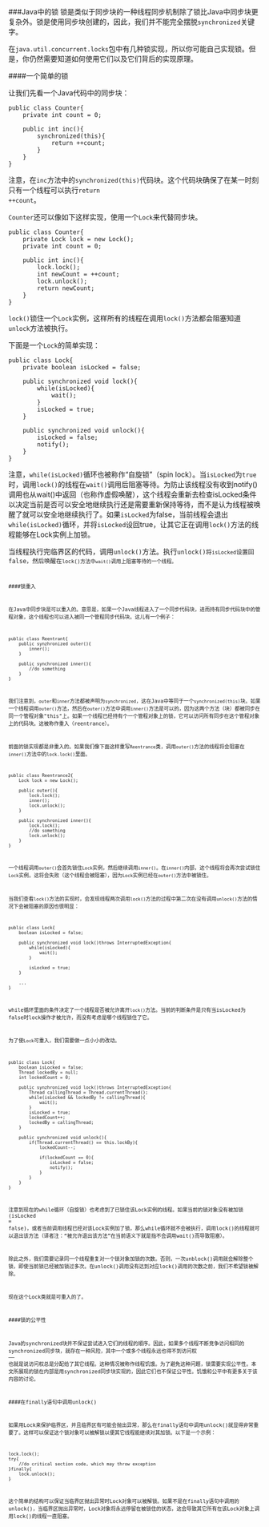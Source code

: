 ###Java中的锁
锁是类似于同步块的一种线程同步机制除了锁比Java中同步块更复杂外。锁是使用同步块创建的，因此，我们并不能完全摆脱<code>synchronized</code>关键字。

在<code>java.util.concurrent.locks</code>包中有几种锁实现，所以你可能自己实现锁。但是，你仍然需要知道如何使用它们以及它们背后的实现原理。

####一个简单的锁

让我们先看一个Java代码中的同步块：

    public class Counter{
	    private int count = 0;

		public int inc(){
			synchronized(this){
				return ++count;
			}
		}
    }
注意，在<code>inc</code>方法中的<code>synchronized(this)</code>代码块。这个代码块确保了在某一时刻只有一个线程可以执行<code>return ++count</code>。

<code>Counter</code>还可以像如下这样实现，使用一个<code>Lock</code>来代替同步块。

    public class Counter{
	    private Lock lock = new Lock();
	    private int count = 0;

		public int inc(){
			lock.lock();
			int newCount = ++count;
			lock.unlock();
			return newCount;
		}
    }

<code>lock()</code>锁住一个<code>Lock</code>实例，这样所有的线程在调用<code>lock()</code>方法都会阻塞知道<code>unlock</code>方法被执行。

下面是一个<code>Lock</code>的简单实现：

    public class Lock{
	    private boolean isLocked = false;

		public synchronized void lock(){
			while(isLocked){
				wait();
			}
			isLocked = true;
		}

		public synchronized void unlock(){	
			isLocked = false;
			notify();
		}
    }

注意，<code>while(isLocked)</code>循环也被称作“自旋锁”（spin lock）。当<code>isLocked</code>为<code>true</code>时，调用<code>lock()</code>的线程在<code>wait()</code>调用后阻塞等待。为防止该线程没有收到notify()调用也从wait()中返回（也称作虚假唤醒），这个线程会重新去检查isLocked条件以决定当前是否可以安全地继续执行还是需要重新保持等待，而不是认为线程被唤醒了就可以安全地继续执行了。如果<code>isLocked</code>为false，当前线程会退出<code>while(isLocked)</code>循环，并将<code>isLocked</code>设回true，让其它正在调用<code>lock()</code>方法的线程能够在Lock实例上加锁。

当线程执行完临界区的代码，调用<code>unlock()</code>方法。执行<code>unlock()</cde>将<code>isLocked</code>设置回false，然后唤醒在<code>lock()</coce>方法中<code>wait()</code>调用上阻塞等待的一个线程。

####锁重入

在Java中同步块是可以重入的。意思是，如果一个Java线程进入了一个同步代码块，进而持有同步代码块中的管程对象，这个线程也可以进入被同一个管程同步代码块。这儿有一个例子：

    public class Reentrant{
	    public synzhronized outer(){
		    inner();
	    }

		public synchronized inner(){
			//do something
		}
    }
    
我们注意到，<code>outer</code>和<code>inner</code>方法都被声明为<code>synchronized</code>，这在Java中等同于一个<code>synchronized(this)</code>块。如果一个线程调用<code>outer()</code>方法，然后在<code>outer()</code>方法中调用<code>inner()</code>方法是可以的，因为这两个方法（块）都被同步在同一个管程对象"this"上。如果一个线程已经持有个一个管程对象上的锁，它可以访问所有同步在这个管程对象上的代码块。这被称作重入（reentrance）。

前面的锁实现都是非重入的。如果我们像下面这样重写<code>Reentrance</code>类，调用<code>outer()</code>方法的线程将会阻塞在<code>inner()</code>方法中的<code>lock.lock()</code>里面。

    public class Reentrance2{
	    Lock lock = new Lock();

		public outer(){	
			lock.lock();
			inner();
			lock.unlock();
		}

		public synchronized inner(){
			lock.lock();
			//do something
			lock.unlock();
		}
    }

一个线程调用<code>outer()</code>会首先锁住<code>Lock</code>实例，然后继续调用<code>inner()</code>。在<code>inner()</code>内部，这个线程将会再次尝试锁住<code>Lock</code>实例。这将会失败（这个线程会被阻塞），因为<code>Lock</code>实例已经在<code>outer()</code>方法中被锁住。

当我们查看<code>lock()</code>方法的实现时，会发现线程两次调用<code>lock()</code>方法的过程中第二次在没有调用<code>unlock()</code>方法的情况下会被阻塞的原因也很明显：

    public class Lock{
	    boolean isLocked = false;
	
		public synchronized void lock()throws InterruptedException{
			while(isLocked){
				wait();
			}

			isLocked = true;
		}

		...
    }

while循环里面的条件决定了一个线程是否被允许离开<code>lock()</code>方法。当前的判断条件是只有当isLocked为false时lock操作才被允许，而没有考虑是哪个线程锁住了它。

为了使<code>Lock</code>可重入，我们需要做一点小小的改动。

    public class Lock{
	    boolean isLocked = false;
	    Thread lockedBy = null;
	    int lockedCount = 0;

		public synzhronized void lock()throws InterruptedException{
			Thread callingThread = Thread.currentThread();
			while(isLocked && lockedBy != callingThread){
				wait();
			}
			isLocked = true;
			lockedCount++;
			lockedBy = callingThread;
		}

		public synchronized void unlock(){
			if(Thread.currentThread() == this.lockBy){
				lockedCount--;

				if(lockedCount == 0){
					isLocked = false;
					notify();
				}
			}
		}
    }

注意到现在的while循环（自旋锁）也考虑到了已锁住该Lock实例的线程。如果当前的锁对象没有被加锁(isLocked = false)，或者当前调用线程已经对该Lock实例加了锁，那么while循环就不会被执行，调用lock()的线程就可以退出该方法（译者注：“被允许退出该方法”在当前语义下就是指不会调用wait()而导致阻塞）。

除此之外，我们需要记录同一个线程重复对一个锁对象加锁的次数。否则，一次unblock()调用就会解除整个锁，即使当前锁已经被加锁过多次。在unlock()调用没有达到对应lock()调用的次数之前，我们不希望锁被解除。

现在这个Lock类就是可重入的了。

####锁的公平性

Java的synchronized块并不保证尝试进入它们的线程的顺序。因此，如果多个线程不断竞争访问相同的synchronized同步块，就存在一种风险，其中一个或多个线程永远也得不到访问权 —— 也就是说访问权总是分配给了其它线程。这种情况被称作线程饥饿。为了避免这种问题，锁需要实现公平性。本文所展现的锁在内部是用synchronized同步块实现的，因此它们也不保证公平性。饥饿和公平中有更多关于该内容的讨论。

####在finally语句中调用unlock()

如果用Lock来保护临界区，并且临界区有可能会抛出异常，那么在finally语句中调用unlock()就显得非常重要了。这样可以保证这个锁对象可以被解锁以便其它线程能继续对其加锁。以下是一个示例：

    lock.lock();
	try{
		//do critical section code, which may throw exception
	}finally{
		lock.unlock();
	}

这个简单的结构可以保证当临界区抛出异常时Lock对象可以被解锁。如果不是在finally语句中调用的unlock()，当临界区抛出异常时，Lock对象将永远停留在被锁住的状态，这会导致其它所有在该Lock对象上调用lock()的线程一直阻塞。



